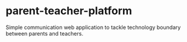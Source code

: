# parent-teacher-platform
Simple communication web application to tackle technology boundary between parents and teachers.
